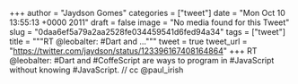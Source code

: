 
+++
author = "Jaydson Gomes"
categories = ["tweet"]
date = "Mon Oct 10 13:55:13 +0000 2011"
draft = false
image = "No media found for this Tweet"
slug = "0daa6ef5a79a2aa2528fe034459541d6fed94a34"
tags = ["tweet"]
title = """RT @leobalter: #Dart and ..."""
tweet = true
tweet_url = "https://twitter.com/jaydson/status/123396167408164864"
+++
RT @leobalter: #Dart and #CoffeScript are ways to program in #JavaScript without knowing #JavaScript. // cc @paul_irish
